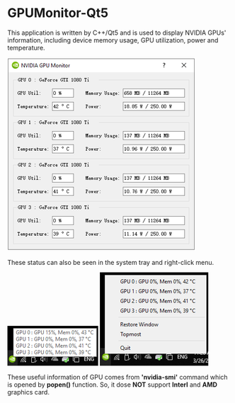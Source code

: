 GPUMonitor-Qt5
==========

This application is written by C++/Qt5 and is used to display NVIDIA GPUs' information, including device memory usage, GPU utilization, power and temperature.

![Software interface](GUI.png)

These status can also be seen in the system tray and right-click menu.

![SystemTray](SystemTray.png)
![ContextMenu](ContextMenu.png)

These useful information of GPU comes from **'nvidia-smi'** command which is opened by **popen()** function. So, it dose **NOT** support **Interl** and **AMD** graphics card.

